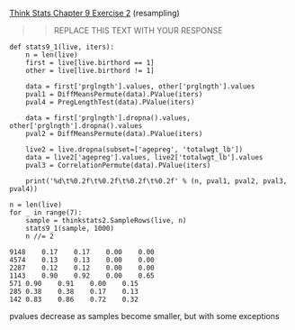 [Think Stats Chapter 9 Exercise 2](http://greenteapress.com/thinkstats2/html/thinkstats2010.html#toc90) (resampling)

>> REPLACE THIS TEXT WITH YOUR RESPONSE
```
def stats9_1(live, iters):
    n = len(live)
    first = live[live.birthord == 1]
    other = live[live.birthord != 1]
    
    data = first['prglngth'].values, other['prglngth'].values
    pval1 = DiffMeansPermute(data).PValue(iters)
    pval4 = PregLengthTest(data).PValue(iters)
    
    data = first['prglngth'].dropna().values, other['prglngth'].dropna().values
    pval2 = DiffMeansPermute(data).PValue(iters)
    
    live2 = live.dropna(subset=['agepreg', 'totalwgt_lb'])
    data = live2['agepreg'].values, live2['totalwgt_lb'].values
    pval3 = CorrelationPermute(data).PValue(iters)
    
    print('%d\t%0.2f\t%0.2f\t%0.2f\t%0.2f' % (n, pval1, pval2, pval3, pval4))

n = len(live)
for _ in range(7):
    sample = thinkstats2.SampleRows(live, n)
    stats9_1(sample, 1000)
    n //= 2
```

```
9148	0.17	0.17	0.00	0.00
4574	0.13	0.13	0.00	0.00
2287	0.12	0.12	0.00	0.00
1143	0.90	0.92	0.00	0.65
571	0.90	0.91	0.00	0.15
285	0.38	0.38	0.17	0.13
142	0.83	0.86	0.72	0.32
```

pvalues decrease as samples become smaller, but with some exceptions
